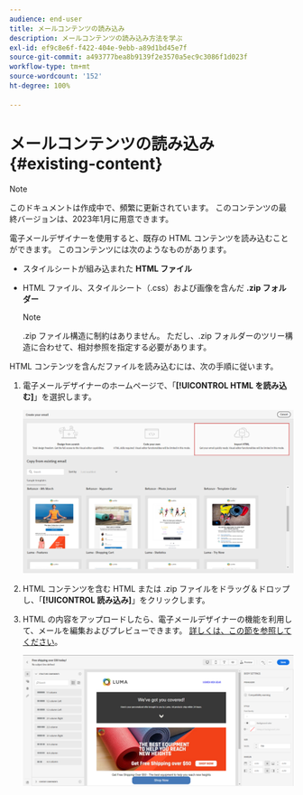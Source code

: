 ```yaml
---
audience: end-user
title: メールコンテンツの読み込み
description: メールコンテンツの読み込み方法を学ぶ
exl-id: ef9c8e6f-f422-404e-9ebb-a89d1bd45e7f
source-git-commit: a493777bea8b9139f2e3570a5ec9c3086f1d023f
workflow-type: tm+mt
source-wordcount: '152'
ht-degree: 100%

---
```


# メールコンテンツの読み込み {#existing-content}

>[!NOTE]
>
>このドキュメントは作成中で、頻繁に更新されています。 このコンテンツの最終バージョンは、2023年1月に用意できます。

電子メールデザイナーを使用すると、既存の HTML コンテンツを読み込むことができます。 このコンテンツには次のようなものがあります。

* スタイルシートが組み込まれた **HTML ファイル**
* HTML ファイル、スタイルシート（.css）および画像を含んだ **.zip フォルダー**

   >[!NOTE]
   >
   >.zip ファイル構造に制約はありません。 ただし、.zip フォルダーのツリー構造に合わせて、相対参照を指定する必要があります。

HTML コンテンツを含んだファイルを読み込むには、次の手順に従います。

1. 電子メールデザイナーのホームページで、「**[!UICONTROL HTML を読み込む]**」を選択します。

   ![](assets/import-html_2.png)

1. HTML コンテンツを含む HTML または .zip ファイルをドラッグ＆ドロップし、「**[!UICONTROL 読み込み]**」をクリックします。

1. HTML の内容をアップロードしたら、電子メールデザイナーの機能を利用して、メールを編集およびプレビューできます。 [詳しくは、この節を参照してください](create-email-content.md)。

   ![](assets/html-imported.png)